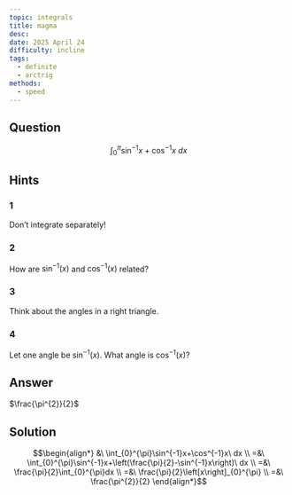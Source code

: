 ```yaml
---
topic: integrals
title: magma
desc: 
date: 2025 April 24
difficulty: incline
tags:
  - definite
  - arctrig
methods:
  - speed
---
```



## Question
```math
\int_{0}^{\pi}\sin^{-1}x+\cos^{-1}x\ dx
```


## Hints

### 1
Don’t integrate separately!

### 2
How are $\sin^{-1}(x)$ and $\cos^{-1}(x)$ related?

### 3
Think about the angles in a right triangle.

### 4
Let one angle be $\sin^{-1}(x)$. What angle is $\cos^{-1}(x)$?


## Answer
$\frac{\pi^{2}}{2}$


## Solution

```math
\begin{align*}
  &\ \int_{0}^{\pi}\sin^{-1}x+\cos^{-1}x\ dx
  \\ =&\ \int_{0}^{\pi}\sin^{-1}x+\left(\frac{\pi}{2}-\sin^{-1}x\right)\ dx
  \\ =&\ \frac{\pi}{2}\int_{0}^{\pi}dx
  \\ =&\ \frac{\pi}{2}\left[x\right]_{0}^{\pi}
  \\ =&\ \frac{\pi^{2}}{2}
\end{align*}
```
